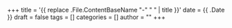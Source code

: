 +++
title = '{{ replace .File.ContentBaseName "-" " " | title }}'
date = {{ .Date }}
draft = false
tags = []
categories = []
author = ""
+++
